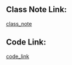 










## Class Note Link: 

[class_note](https://drive.google.com/file/d/1CCT1NVper6NbpVJhws-Qi2ZcQkr489fS/view?usp=sharing)

## Code Link: 

[code_link](https://github.com/yasin-arafat-05/machine_learning/blob/main/code/40_iterative_imputer.ipynb)





